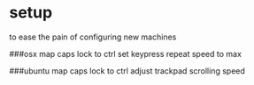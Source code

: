 setup
============
to ease the pain of configuring new machines

###osx
map caps lock to ctrl
set keypress repeat speed to max


###ubuntu
map caps lock to ctrl
adjust trackpad scrolling speed
